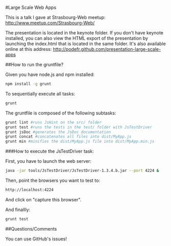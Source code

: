 #Large Scale Web Apps

This is a talk I gave at Strasbourg-Web meetup: http://www.meetup.com/Strasbourg-Web/

The presentation is located in the keynote folder. 
If you don't have keynote installed, you can also view the HTML export of the presentation by launching the index.html that is located in the same folder.
It's also available online at this address: http://podefr.github.com/presentation-large-scale-apps

##How to run the gruntfile?

Given you have node.js and npm installed:

```bash
npm install -g grunt
```

To sequentially execute all tasks:

```bash
grunt
```

The gruntfile is composed of the following subtasks:

```bash
grunt lint #runs JsHint on the src/ folder
grunt test #runs the tests in the test/ folder with JsTestDriver
grunt jsDoc #generates the JsDoc documentation
grunt concat #concatenates all files into dist/MyApp.js
grunt min #minifies the dist/MyApp.js file into dist/MyApp.min.js
```

###How to execute the JsTestDriver task:

First, you have to launch the web server:

```bash
java -jar tools/JsTestDriver/JsTestDriver-1.3.4.b.jar --port 4224 &
```

Then, point the browsers you want to test to:

```bash
http://localhost:4224
```

And click on "capture this browser".

And finallly:

```bash
grunt test
```

##Questions/Comments

You can use GitHub's issues!


